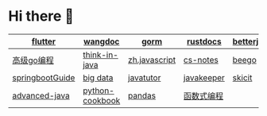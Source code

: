 # Hi there 👋

| [flutter](https://github.com/yzqbooks/flutter-docs)                        | [wangdoc](https://github.com/yzqbooks/wangdoc)                  | [gorm](https://yzqbooks.github.io/gorm/)            | [rustdocs](yzqbooks.github.io/rust-docs/)                                | [betterjava](https://tobebetterjavaer.com/)   |
| -------------------------------------------------------------------------- | --------------------------------------------------------------- | --------------------------------------------------- | ------------------------------------------------------------------------ | --------------------------------------------- |
| [高级go编程](https://chai2010.cn/advanced-go-programming-book/)            | [think-in-java](https://yzqbooks.github.io/think-in-java/#/)    | [zh.javascript](https://zh.javascript.info/)        | [cs-notes](https://yzqbooks.github.io/CS-Notes/)                         | [beego](https://yzqbooks.github.io/bee-docs/) |
| [springbootGuide](https://yzqbooks.github.io/Spring-Boot-Reference-Guide/) | [big data](https://github.com/yzqbooks/God-Of-BigData)          | [javatutor](https://dunwu.github.io/java-tutorial/) | [javakeeper](https://javakeeper.starfish.ink/)                           | [skicit](https://sklearn.apachecn.org/#/)     |
| [advanced-java](https://doocs.github.io/advanced-java/#/)                  | [python-cookbook](https://github.com/yzqbooks/python3-cookbook) | [pandas](https://www.pypandas.cn/)                  | [函数式编程](https://llh911001.gitbook.io/mostly-adequate-guide-chinese) |
